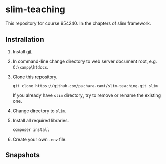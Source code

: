 # slim-teaching

This repository for course 954240.
In the chapters of slim framework.

## Instrallation

1.  Install [git](https://git-scm.com/)
2.  In command-line change directory to web server document root, e.g. `C:\xampp\htdocs`.
3.  Clone this repository.

    ```
    git clone https://github.com/pachara-camt/slim-teaching.git slim
    ```

    If you already have `slim` directory, try to remove or rename the existing one.
4.  Change directory to `slim`.
5.  Install all required libraries.

    ```
    composer install
    ```

6.  Create your own `.env` file.

## Snapshots

